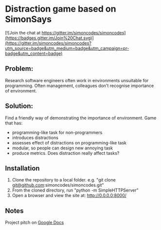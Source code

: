 # Distraction game based on SimonSays

[![Join the chat at https://gitter.im/simoncodes/simoncodes](https://badges.gitter.im/Join%20Chat.svg)](https://gitter.im/simoncodes/simoncodes?utm_source=badge&utm_medium=badge&utm_campaign=pr-badge&utm_content=badge)

## Problem: 

Research software engineers often work in environments unsuitable for programming. Often management, colleagues don't recognise importance of environment.

## Solution: 

Find a friendly way of demonstrating the importance of environment. Game that has: 

- programming-like task for non-programmers
- introduces distractions
- assesses effect of distractions on programming-like task
- modular, so people can design new annoying task
- produce metrics. Does distraction really affect tasks?

## Installation

1. Clone the repository to a local folder. e.g. "git clone git@github.com:simoncodes/simoncodes.git"
2. From the cloned directory, run "python -m SimpleHTTPServer"
3. Open a browser and view the site at: http://0.0.0.0:8000/

## Notes

Project pitch on [Google Docs](https://docs.google.com/document/d/1ovNA0w4IFk9e1C27brcA0cVlQPitPR70Lah6u2wvQT8/edit?pli=1)

<!-- 

## Microgames:

These are the distractions.

## Reusable code:
use [phaser](http://phaser.io/)
simon in phaser [example](http://phaser.io/examples/v2/games/simon)

-->


